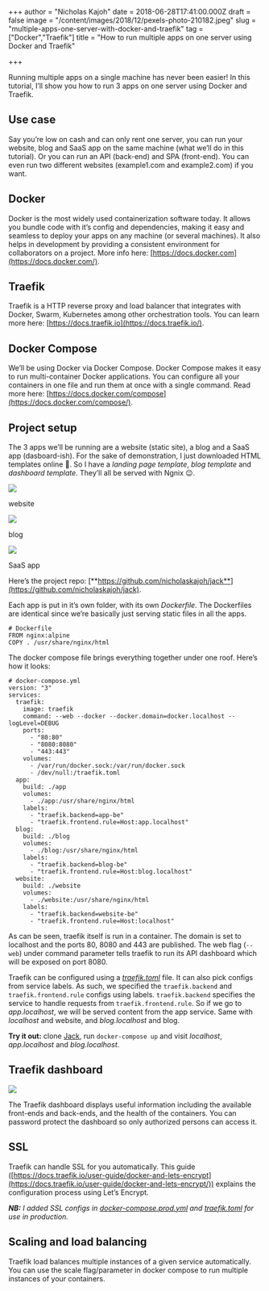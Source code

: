+++
author = "Nicholas Kajoh"
date = 2018-06-28T17:41:00.000Z
draft = false
image = "/content/images/2018/12/pexels-photo-210182.jpeg"
slug = "multiple-apps-one-server-with-docker-and-traefik"
tag = ["Docker","Traefik"]
title = "How to run multiple apps on one server using Docker and Traefik"

+++


Running multiple apps on a single machine has never been easier! In this tutorial, I’ll show you how to run 3 apps on one server using Docker and Traefik.

Use case
--------

Say you’re low on cash and can only rent one server, you can run your website, blog and SaaS app on the same machine (what we’ll do in this tutorial). Or you can run an API (back-end) and SPA (front-end). You can even run two different websites (example1.com and example2.com) if you want.

Docker
------

Docker is the most widely used containerization software today. It allows you bundle code with it’s config and dependencies, making it easy and seamless to deploy your apps on any machine (or several machines). It also helps in development by providing a consistent environment for collaborators on a project. More info here: [https://docs.docker.com](https://docs.docker.com/).

Traefik
-------

Traefik is a HTTP reverse proxy and load balancer that integrates with Docker, Swarm, Kubernetes among other orchestration tools. You can learn more here: [https://docs.traefik.io](https://docs.traefik.io/).

Docker Compose
--------------

We’ll be using Docker via Docker Compose. Docker Compose makes it easy to run multi-container Docker applications. You can configure all your containers in one file and run them at once with a single command. Read more here: [https://docs.docker.com/compose](https://docs.docker.com/compose/).

Project setup
-------------

The 3 apps we’ll be running are a website (static site), a blog and a SaaS app (dasboard-ish). For the sake of demonstration, I just downloaded HTML templates online 👀. So I have a _landing page template_, _blog template_ and _dashboard template_. They’ll all be served with Ngnix 😉.

![](https://cdn-images-1.medium.com/max/800/1*koXKQcVKY4JzHWn44f0tdg.png)

website

![](https://cdn-images-1.medium.com/max/800/1*BgOyioSsTyUEb7cZ7FPzPQ.png)

blog

![](https://cdn-images-1.medium.com/max/800/1*MDwkYroQ_GtErST3OZHlfQ.png)

SaaS app

Here’s the project repo: [**https://github.com/nicholaskajoh/jack**](https://github.com/nicholaskajoh/jack).

Each app is put in it’s own folder, with its own _Dockerfile_. The Dockerfiles are identical since we’re basically just serving static files in all the apps.

    # Dockerfile
    FROM nginx:alpine
    COPY . /usr/share/nginx/html
    

The docker compose file brings everything together under one roof. Here’s how it looks:

    # docker-compose.yml
    version: "3"
    services:
      traefik:
        image: traefik
        command: --web --docker --docker.domain=docker.localhost --logLevel=DEBUG
        ports:
          - "80:80"
          - "8080:8080"
          - "443:443"
        volumes:
          - /var/run/docker.sock:/var/run/docker.sock
          - /dev/null:/traefik.toml
      app:
        build: ./app
        volumes:
          - ./app:/usr/share/nginx/html
        labels:
          - "traefik.backend=app-be"
          - "traefik.frontend.rule=Host:app.localhost"
      blog:
        build: ./blog
        volumes:
          - ./blog:/usr/share/nginx/html
        labels:
          - "traefik.backend=blog-be"
          - "traefik.frontend.rule=Host:blog.localhost"
      website:
        build: ./website
        volumes:
          - ./website:/usr/share/nginx/html
        labels:
          - "traefik.backend=website-be"
          - "traefik.frontend.rule=Host:localhost"
    

As can be seen, traefik itself is run in a container. The domain is set to localhost and the ports 80, 8080 and 443 are published. The web flag (`--web`) under command parameter tells traefik to run its API dashboard which will be exposed on port 8080.

Traefik can be configured using a [_traefik.toml_](https://github.com/nicholaskajoh/jack/blob/master/traefik/traefik.toml) file. It can also pick configs from service labels. As such, we specified the `traefik.backend` and `traefik.frontend.rule` configs using labels. `traefik.backend` specifies the service to handle requests from `traefik.frontend.rule`. So if we go to _app.localhost_, we will be served content from the app service. Same with _localhost_ and website, and _blog.localhost_ and blog.

**Try it out:** clone [Jack](https://github.com/nicholaskajoh/jack), run `docker-compose up` and visit _localhost_, _app.localhost_ and _blog.localhost_.

Traefik dashboard
-----------------

![](https://cdn-images-1.medium.com/max/800/1*9LsK-LbgDQ0_tFTmjNAdEw.png)

The Traefik dashboard displays useful information including the available front-ends and back-ends, and the health of the containers. You can password protect the dashboard so only authorized persons can access it.

SSL
---

Traefik can handle SSL for you automatically. This guide ([https://docs.traefik.io/user-guide/docker-and-lets-encrypt](https://docs.traefik.io/user-guide/docker-and-lets-encrypt/)) explains the configuration process using Let’s Encrypt.

**_NB:_** _I added SSL configs in_ [_docker-compose.prod.yml_](https://github.com/nicholaskajoh/jack/blob/master/docker-compose.prod.yml) _and_ [_traefik.toml_](https://github.com/nicholaskajoh/jack/blob/master/traefik/traefik.toml) _for use in production._

Scaling and load balancing
--------------------------

Traefik load balances multiple instances of a given service automatically. You can use the scale flag/parameter in docker compose to run multiple instances of your containers.